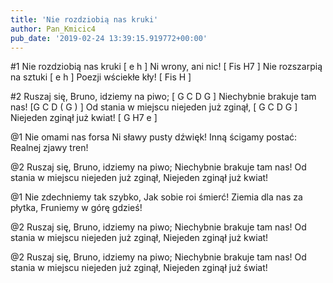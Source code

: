 ```yaml
---
title: 'Nie rozdziobią nas kruki'
author: Pan_Kmicic4
pub_date: '2019-02-24 13:39:15.919772+00:00'
---
```


#1
Nie rozdziobią nas kruki [ e h ]
Ni wrony, ani nic! [ Fis H7 ]
Nie rozszarpią na sztuki [ e h ]
Poezji wściekłe kły! [ Fis H ]

#2
Ruszaj się, Bruno, idziemy na piwo; [ G C D G ]
Niechybnie brakuje tam nas! [G C D ( G ) ]
Od stania w miejscu niejeden już zginął, [ G C D G ]
Niejeden zginął już kwiat! [ G H7 e ]

@1
Nie omami nas forsa
Ni sławy pusty dźwięk!
Inną ścigamy postać:
Realnej zjawy tren!

@2
Ruszaj się, Bruno, idziemy na piwo;
Niechybnie brakuje tam nas!
Od stania w miejscu niejeden już zginął,
Niejeden zginął już kwiat!

@1
Nie zdechniemy tak szybko,
Jak sobie roi śmierć!
Ziemia dla nas za płytka,
Fruniemy w górę gdzieś!

@2
Ruszaj się, Bruno, idziemy na piwo;
Niechybnie brakuje tam nas!
Od stania w miejscu niejeden już zginął,
Niejeden zginął już kwiat!

@2
Ruszaj się, Bruno, idziemy na piwo;
Niechybnie brakuje tam nas!
Od stania w miejscu niejeden już zginął,
Niejeden zginął już świat!
